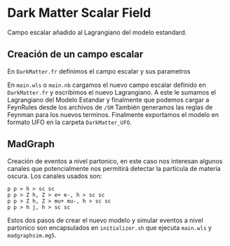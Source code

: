 # Dark Matter Scalar Field

Campo escalar añadido al Lagrangiano del modelo estandard.

## Creación de un campo escalar

En `DarkMatter.fr` definimos el campo escalar y sus parametros

En `main.wls` o `main.nb` cargamos el nuevo campo escalar definido en `DarkMatter.fr` y escribimos el nuevo Lagrangiano. A este le sumamos el Lagrangiano del Modelo Estandar y finalmente que podemos cargar a FeynRules desde los archivos de `/SM` También generamos las reglas de Feynman para los nuevos terminos. Finalmente exportamos el modelo en formato UFO en la carpeta `DarkMatter_UFO`.

## MadGraph

Creación de eventos a nivel partonico, en este caso nos interesan algunos canales que potencialmente nos permitirá detectar la partícula de materia oscura. Los canales usados son:
````
p p > h > sc sc
p p > Z h, Z > e+ e-, h > sc sc
p p > Z h, Z > mu+ mu-, h > sc sc
p p > h j, h > sc sc
`````

Estos dos pasos de crear el nuevo modelo y simular eventos a nivel partonico son encapsulados en `initializer.sh` que ejecuta `main.wls` y `madgraphsim.mg5`.